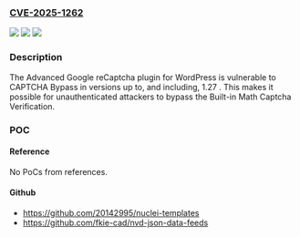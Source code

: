 ### [CVE-2025-1262](https://cve.mitre.org/cgi-bin/cvename.cgi?name=CVE-2025-1262)
![](https://img.shields.io/static/v1?label=Product&message=Advanced%20Google%20reCAPTCHA&color=blue)
![](https://img.shields.io/static/v1?label=Version&message=*%3C%3D%201.27%20&color=brighgreen)
![](https://img.shields.io/static/v1?label=Vulnerability&message=CWE-804%20Guessable%20CAPTCHA&color=brighgreen)

### Description

The Advanced Google reCaptcha plugin for WordPress is vulnerable to CAPTCHA Bypass in versions up to, and including, 1.27 . This makes it possible for unauthenticated attackers to bypass the Built-in Math Captcha Verification.

### POC

#### Reference
No PoCs from references.

#### Github
- https://github.com/20142995/nuclei-templates
- https://github.com/fkie-cad/nvd-json-data-feeds

